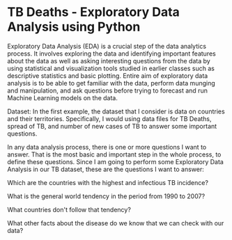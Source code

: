 # TB Deaths - Exploratory Data Analysis using Python
Exploratory Data Analysis (EDA) is a crucial step of the data analytics process. It involves exploring the data and identifying important features about the data as well as asking interesting questions from the data by using statistical and visualization tools studied in earlier classes such as descriptive statistics and basic plotting. Entire aim of exploratory data analysis is to be able to get familiar with the data, perform data munging and manipulation, and ask questions before trying to forecast and run Machine Learning models on the data.

Dataset: In the first example, the dataset that I consider is data on countries and their territories. Specifically, I would using data files for TB Deaths, spread of TB, and number of new cases of TB to answer some important questions.

In any data analysis process, there is one or more questions I want to answer. That is the most basic and important step in the whole process, to define these questions. Since I am going to perform some Exploratory Data Analysis in our TB dataset, these are the questions I want to answer:

Which are the countries with the highest and infectious TB incidence?

What is the general world tendency in the period from 1990 to 2007?

What countries don't follow that tendency?

What other facts about the disease do we know that we can check with our data?
